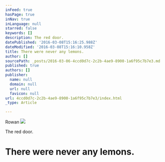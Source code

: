 ```yaml
---
inFeed: true
hasPage: true
inNav: true
inLanguage: null
starred: false
keywords: []
description: The red door.
datePublished: '2016-03-08T15:16:25.988Z'
dateModified: '2016-03-08T15:16:10.958Z'
title: There were never any lemons.
author: []
sourcePath: _posts/2016-03-06-4ccd0d7c-2c2b-4ae9-8900-1a6f95c7b7e3.md
published: true
authors: []
publisher:
  name: null
  domain: null
  url: null
  favicon: null
url: 4ccd0d7c-2c2b-4ae9-8900-1a6f95c7b7e3/index.html
_type: Article

---
```

Rowan
![](https://s3-us-west-2.amazonaws.com/the-grid-img/p/a7d657e3f35d0b0a8ce60f447d830be05e8d38f5.jpg)

The red door.

# There were never any **lemons**.